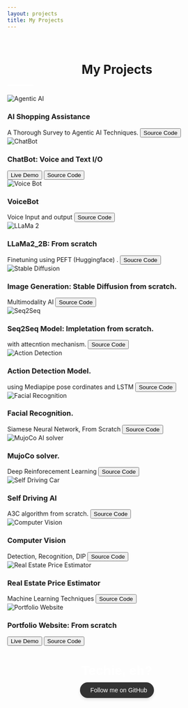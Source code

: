 ```yaml
---
layout: projects
title: My Projects
---
```

<head>
	<link rel="stylesheet" type="text/css" href="css/project_style.css" />
	<link rel="stylesheet" type="text/css" href="css/project_component.css" />
		<!-- Modernizr is used for flexbox fallback -->
	<script src="js/modernizr.custom.js"></script>

</head>
<div class="view">
	<div class="my__suggestion"><center><h1><br>My Projects</h1></center><div>
	<hr style="width: 60px; height: 3px; background-color: #fff; border: none; margin-top: 10px; margin-bottom: 20px;">
		<section class="grid">
			<div class="product">
				<div class="product__info">
					<img class="product__image" src="images/projects/agentic_ai.jpeg" alt="Agentic AI" />
					<h3 class="product__title">AI Shopping Assistance</h3>
					<span class="product__author highlight">A Thorough Survey to Agentic AI Techniques.</span>
					<button class="action--button" onclick="window.open('https://github.com/harshit4032/Agentic_LLM-for-Shopping')"><i class="fa fa-code"></i><span class="action__text">Source Code</span></button>
				</div>
			</div>
			<div class="product">
				<div class="product__info">
					<img class="product__image" src="images/projects/chatbot.png" alt="ChatBot" />
					<h3 class="product__title">ChatBot: Voice and Text I/O</h3>
                    <div class="button-group">
                    <!-- Live Demo Button -->
                    <button class="action--button" onclick="window.open('https://harsh4032multimodelbot.streamlit.app')">
                        <i class="fa fa-external-link-alt"></i>
                        <span class="action__text">Live Demo</span>
                    </button>
                    <!-- Source Code Button -->
                    <button class="action--button" onclick="window.open('https://github.com/harshit4032/chatbot')">
                        <i class="fa fa-code"></i>
                        <span class="action__text">Source Code</span>
                    </button>
                    </div>
				</div>
			</div>
			<div class="product">
				<div class="product__info">
					<img class="product__image" src="images/projects/voicebot.jpg" alt="Voice Bot" />
					<h3 class="product__title">VoiceBot</h3>
					<span class="product__author highlight">Voice Input and output</span>
					<button class="action--button" onclick="window.open('https://github.com/harshit4032/Voice-Bot')"><i class="fa fa-code"></i><span class="action__text">Source Code</span></button>
				</div>
			</div>
			<div class="product">
				<div class="product__info">
					<img class="product__image" src="images/projects/llama_2.jpg" alt="LLaMa 2" />
					<h3 class="product__title">LLaMa2_2B: From scratch</h3>
					<span class="product__author highlight">Finetuning using PEFT (Huggingface) .</span>
					<button class="action--button" onclick="window.open('https://github.com/harshit4032/App_llama_2_7B')"><i class="fa fa-code"></i><span class="action__text">Soucre Code</span></button>
				</div>
			</div>
			<div class="product">
				<div class="product__info">
					<img class="product__image" src="images/projects/SD.png" alt="Stable Diffusion" />
					<h3 class="product__title">Image Generation: Stable Diffusion from scratch.</h3>
					<span class="product__author highlight">Multimodality AI</span>
					<button class="action--button" onclick="window.open('https://github.com/harshit4032/Stable-Diffusion-Model')"><i class="fa fa-code"></i><span class="action__text">Source Code</span></button>
				</div>
			</div>
            <div class="product">
				<div class="product__info">
					<img class="product__image" src="images/projects/seq_2_seq.png" alt="Seq2Seq" />
					<h3 class="product__title">Seq2Seq Model: Impletation from scratch.</h3>
					<span class="product__author highlight">with attecntion mechanism.</span>
					<button class="action--button" onclick="window.open('https://github.com/harshit4032/Chat_bot_seq2seq')"><i class="fa fa-code"></i><span class="action__text">Source Code</span></button>
				</div>
			</div>
            <div class="product">
				<div class="product__info">
					<img class="product__image" src="images/projects/action_detection.jpg" alt="Action Detection" />
					<h3 class="product__title">Action Detection Model.</h3>
					<span class="product__author highlight">using Mediapipe pose cordinates and LSTM</span>
					<button class="action--button" onclick="window.open('https://github.com/harshit4032/Action_Dectection')"><i class="fa fa-code"></i><span class="action__text">Source Code</span></button>
				</div>
			</div>
            <div class="product">
				<div class="product__info">
					<img class="product__image" src="images/projects/facial_recognition.png" alt="Facial Recognition" />
					<h3 class="product__title">Facial Recognition.</h3>
					<span class="product__author highlight">Siamese Neural Network, From Scratch</span>
					<button class="action--button" onclick="window.open('https://github.com/nicknochnack/FaceRecognition')"><i class="fa fa-code"></i><span class="action__text">Source Code</span></button>
				</div>
			</div>
            <div class="product">
				<div class="product__info">
					<img class="product__image" src="images/projects/mujoco.png" alt="MujoCo AI solver" />
					<h3 class="product__title">MujoCo solver.</h3>
					<span class="product__author highlight">Deep Reinforecement Learning</span>
					<button class="action--button" onclick="window.open('https://github.com/harshit4032/MuJoCoAI')"><i class="fa fa-code"></i><span class="action__text">Source Code</span></button>
				</div>
			</div>
            <div class="product">
				<div class="product__info">
					<img class="product__image" src="images/projects/self_driving.png" alt="Self Driving Car" />
					<h3 class="product__title">Self Driving AI</h3>
					<span class="product__author highlight">A3C algorithm from scratch.</span>
					<button class="action--button" onclick="window.open('https://github.com/harshit4032/Self_Driving_Car')"><i class="fa fa-code"></i><span class="action__text">Source Code</span></button>
				</div>
			</div>
            <div class="product">
				<div class="product__info">
					<img class="product__image" src="images/projects/cv.jpg" alt="Computer Vision" />
					<h3 class="product__title">Computer Vision</h3>
					<span class="product__author highlight">Detection, Recognition, DIP</span>
					<button class="action--button" onclick="window.open('https://github.com/harshit4032/Computer_vision')"><i class="fa fa-code"></i><span class="action__text">Source Code</span></button>
				</div>
			</div>
            <div class="product">
				<div class="product__info">
					<img class="product__image" src="images/projects/real_estate_pp.png" alt="Real Estate Price Estimator" />
					<h3 class="product__title">Real Estate Price Estimator</h3>
					<span class="product__author highlight">Machine Learning Techniques</span>
					<button class="action--button" onclick="window.open('https://github.com/harshit4032/Real_Estate_price_website')"><i class="fa fa-code"></i><span class="action__text">Source Code</span></button>
				</div>
			</div>           
             <div class="product">
				<div class="product__info">
					<img class="product__image" src="images/projects/portfolio.jpeg.webp" alt="Portfolio Website" />
					<h3 class="product__title">Portfolio Website: From scratch</h3>
                    <div class="button-group">
                    <!-- Live Demo Button -->
                    <button class="action--button" onclick="window.open('https://harshit4032.github.io/Portfolio/')">
                        <i class="fa fa-external-link-alt"></i>
                        <span class="action__text">Live Demo</span>
                    </button>
                    <!-- Source Code Button -->
                    <button class="action--button" onclick="window.open('https://github.com/harshit4032/Portfolio')">
                        <i class="fa fa-code"></i>
                        <span class="action__text">Source Code</span>
                    </button>
                    </div>
				</div>
			</div>
    </section>
			
<!-- Centered GitHub Follow Button with 'Techie, eh?' -->
<div style="text-align: center; margin-top: 40px;">
  <p style="font-family: Arial, sans-serif; font-size: 30px; font-weight: bold; color: white; margin-bottom: 10px;">
    Techie, eh?
  </p>
  <a
    href="https://github.com/harshit4032"
    target="_self"
    rel="noopener noreferrer"
    style="
      display: inline-flex;
      align-items: center;
      background-color: #333;
      color: white;
      padding: 10px 16px;
      border-radius: 30px;
      font-family: Arial, sans-serif;
      font-size: 14px;
      text-decoration: none;
      box-shadow: 0 4px 6px rgba(0, 0, 0, 0.1);
      transition: background-color 0.3s ease;
    "
    onmouseover="this.style.backgroundColor='#24292e';"
    onmouseout="this.style.backgroundColor='#333';"
  >
    <i class="fab fa-github" style="margin-right: 8px; font-size: 16px;"></i>
    Follow me on GitHub
  </a>
</div>


</div>
</div>
